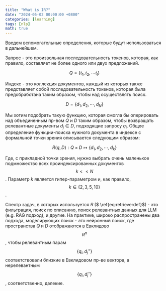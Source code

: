 ```yaml
---
title: "What is IR?"
date: "2024-05-02 00:00:00 +0800"
categories: [learning]
tags: [nlp]
math: true
---
```


Введем вспомогательные определения, которые будут использоваться в дальнейшем.

Запрос - это произвольная последовательность токенов, которая, как правило, составляет не более одного или двух предложений.

$$
\begin{equation}
    \label{eq:querydef}
    Q=\{t_1, t_2, \cdots t_l\}
\end{equation}
$$

Индекс - это коллекция документов, каждый из которых также представляет собой последовательность токенов, которая была предобработана таким образом, чтобы над осуществлять поиск.

$$
\begin{equation}
    \label{eq:indexdef}
    D=\{d_1, d_2, \cdots, d_N\}
\end{equation}
$$

Мы хотим подобрать такую функцию, которая смогла бы оперировать над объединенным пр-вом $Q$ и $D$ таким образом, чтобы возвращать релевантные документы $d_j \in D$, подходящие запросу $q_i$. Общее определение функции-поиска нужного документа в индексе с формальной точки зрения описывается следующим образом:

$$
\begin{equation}
    \label{eq:retrieverdef}
    R(q,D):Q\times D\mapsto\{d_1, d_2, \cdots, d_k\}
\end{equation}
$$

Где, с прикладной точки зрения, нужно выбрать очень маленькое подмножество всех проиндексированных документов $$ k << N $$. Параметр $k$ является гипер-параметром и, как правило, $$ k \in \{2, 3, 5, 10\} $$.

Спектр задач, в которых используется $R$ ($ \ref{eq:retrieverdef}$) - это фильтрация, поиск по описанию, поиск релевантных данных для LLM (e.g. RAG подход), и другие. На практике, широко распространены два подхода, моделирующих поиск - это нейронный поиск, где пространства $Q$ и $D$ отображаются в Евклидово $$ R^n $$, чтобы релевантным парам $$ \{q_i, d_j^{+}\} $$ соответствовали близкие в Евклидовом пр-ве вектора, а нерелевантным $$ \{q_i, d_j^{–}\} $$​ , соответственно, далекие.
